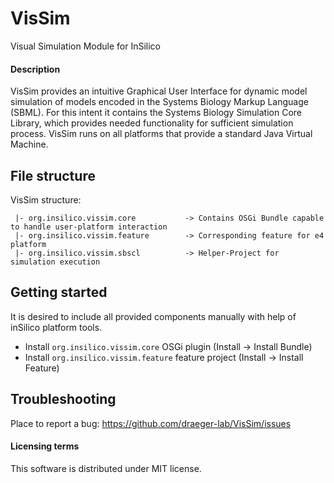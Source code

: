 # VisSim
Visual Simulation Module for InSilico

#### Description
VisSim provides an intuitive Graphical User Interface for dynamic model simulation of models encoded in the Systems Biology Markup Language (SBML). For this intent it contains the Systems Biology Simulation Core Library, which provides needed functionality for sufficient simulation process. VisSim runs on all platforms that provide a standard Java Virtual Machine. 

## File structure
VisSim structure:
```
 |- org.insilico.vissim.core           -> Contains OSGi Bundle capable to handle user-platform interaction
 |- org.insilico.vissim.feature        -> Corresponding feature for e4 platform
 |- org.insilico.vissim.sbscl          -> Helper-Project for simulation execution
```
## Getting started
It is desired to include all provided components manually with help of inSilico platform tools.
 * Install `org.insilico.vissim.core` OSGi plugin (Install -> Install Bundle)
 * Install `org.insilico.vissim.feature` feature project (Install -> Install Feature)

## Troubleshooting

Place to report a bug: https://github.com/draeger-lab/VisSim/issues

#### Licensing terms
This software is distributed under MIT license.

